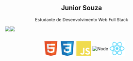 <h2 align="center">Junior Souza</h2>
 <p align="center">Estudante de Desenvolvimento Web Full Stack</p>

<a href="https://github.com/JuniorSX/github-readme-stats">
  <img height="210em" align="left" src="https://github-readme-stats.vercel.app/api?username=JuniorSX&count_private=true&show_icons=true&theme=transparent" />
</a>
<a href="https://github.com/JuniorSX">
  <img height="210em" src="https://github-readme-stats.vercel.app/api/top-langs/?username=JuniorSX&theme=transparent" />
</a>

##

<p align="center">
  <img align="center" alt="HTML" height="50" width="50" src="https://raw.githubusercontent.com/devicons/devicon/master/icons/html5/html5-original.svg">
  <img align="center" alt="CSS" height="50" width="50" src="https://raw.githubusercontent.com/devicons/devicon/master/icons/css3/css3-original.svg">
  <img align="center" alt="Js" height="50" width="50" src="https://raw.githubusercontent.com/devicons/devicon/master/icons/javascript/javascript-plain.svg">
  <img align="center" alt="Node" height="50" width="50" src="https://cdn.jsdelivr.net/gh/devicons/devicon/icons/nodejs/nodejs-plain.svg">
  <img align="center" alt="React" height="50" width="50" src="https://raw.githubusercontent.com/devicons/devicon/master/icons/react/react-original.svg">
  
</p>
